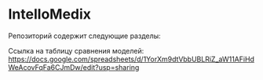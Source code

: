 # IntelloMedix
Репозиторий содержит следующие разделы:




Ссылка на таблицу сравнения моделей: https://docs.google.com/spreadsheets/d/1YorXm9dtVbbUBLRiZ_aW11AFiHdWeAcovFqFa6CJmDw/edit?usp=sharing
